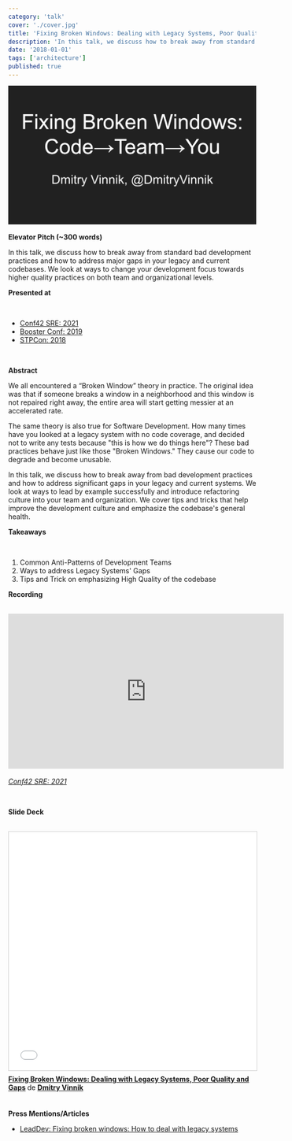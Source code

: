 ```yaml
---
category: 'talk'
cover: './cover.jpg'
title: 'Fixing Broken Windows: Dealing with Legacy Systems, Poor Quality and Gaps'
description: 'In this talk, we discuss how to break away from standard bad development practices and how to address major gaps in your legacy and current codebases.'
date: '2018-01-01'
tags: ['architecture']
published: true
---
```

![Broken Windows](./cover.jpg)

**Elevator Pitch (~300 words)**

In this talk, we discuss how to break away from standard bad development practices and how to address major gaps in your legacy and current codebases. We look at ways to change your development focus towards higher quality practices on both team and organizational levels.

**Presented at**

<br>

- [Conf42 SRE: 2021](https://dvinnik.dev/events/2021/conf42-sre)
- [Booster Conf: 2019](https://dvinnik.dev/events/2019/booster-conf)
- [STPCon: 2018](https://dvinnik.dev/events/2018/stpcon)

<br>

**Abstract**
 
We all encountered a “Broken Window” theory in practice. The original idea was that if someone breaks a window in a neighborhood and this window is not repaired right away, the entire area will start getting messier at an accelerated rate.

The same theory is also true for Software Development. How many times have you looked at a legacy system with no code coverage, and decided not to write any tests because "this is how we do things here"? These bad practices behave just like those "Broken Windows." They cause our code to degrade and become unusable.

In this talk, we discuss how to break away from bad development practices and how to address significant gaps in your legacy and current systems. We look at ways to lead by example successfully and introduce refactoring culture into your team and organization. We cover tips and tricks that help improve the development culture and emphasize the codebase's general health.

**Takeaways**

<br>

1. Common Anti-Patterns of Development Teams
2. Ways to address Legacy Systems' Gaps
3. Tips and Trick on emphasizing High Quality of the codebase

**Recording**

<br>

<iframe width="560" height="315" src="https://www.youtube.com/embed/tCT-LSbF-uU" title="YouTube video player" frameborder="0" allow="accelerometer; autoplay; clipboard-write; encrypted-media; gyroscope; picture-in-picture" allowfullscreen></iframe>

*[Conf42 SRE: 2021](https://dvinnik.dev/events/2021/conf42-sre)*

<br>

**Slide Deck**

<br>

<iframe src="//www.slideshare.net/slideshow/embed_code/key/C6EG9dtMYB1d92" width="595" height="485" frameborder="0" marginwidth="0" marginheight="0" scrolling="no" style="border:1px solid #CCC; border-width:1px; margin-bottom:5px; max-width: 100%;" allowfullscreen> </iframe> <div style="margin-bottom:5px"> <strong> <a href="//www.slideshare.net/DmitryVinnik1/fixing-broken-windows-dealing-with-legacy-systems-poor-quality-and-gaps" title="Fixing Broken Windows: Dealing with Legacy Systems, Poor Quality and Gaps" target="_blank">Fixing Broken Windows: Dealing with Legacy Systems, Poor Quality and Gaps</a> </strong> de <strong><a href="//www.slideshare.net/DmitryVinnik1" target="_blank">Dmitry Vinnik</a></strong> </div>
<br>

**Press Mentions/Articles**

- [LeadDev: Fixing broken windows: How to deal with legacy systems](https://dvinnik.dev/articles/2022/fixing-legacy-systems/)